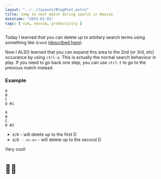 ```yaml
---
layout: "../../layouts/BlogPost.astro"
title: Jump to next match during search in Neovim
datetime: "2025-01-01"
tags: [ vim, neovim, productivity ]
---
```


Today I learned that you can delete up to arbitary search terms using something like `d/end` ([described here](/til/blog/2025-01-01-fine-tuned-search-in-neovim-with-search-offset)).

Now I ALSO learned that you can expand this area to the 2nd (or 3rd, etc) occurance by using `ctrl-o`. This is actually the normal search behaviour in play.
If you need to go back one step, you can use `ctrl-t` to go to the previous match instead.

### Example

```
A
B
C
D #1

A
B
C
D #2
```

* `d/D` - will delete up to the first D
* `d/D - <c-o>` - will delete up to the second D

Very cool!

# 🕵️‍♂️ 
